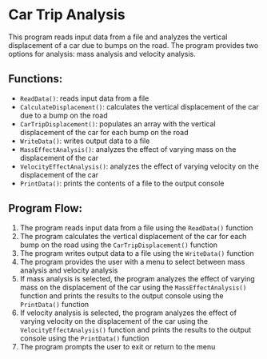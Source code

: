 

<h1>Car Trip Analysis</h1>
<p>This program reads input data from a file and analyzes the vertical displacement of a car due to bumps on the road. The program provides two options for analysis: mass analysis and velocity analysis. </p>

<h2>Functions:</h2>
<ul>
    <li><code>ReadData()</code>: reads input data from a file</li>
    <li><code>CalculateDisplacement()</code>: calculates the vertical displacement of the car due to a bump on the road</li>
    <li><code>CarTripDisplacement()</code>: populates an array with the vertical displacement of the car for each bump on the road</li>
    <li><code>WriteData()</code>: writes output data to a file</li>
    <li><code>MassEffectAnalysis()</code>: analyzes the effect of varying mass on the displacement of the car</li>
    <li><code>VelocityEffectAnalysis()</code>: analyzes the effect of varying velocity on the displacement of the car</li>
    <li><code>PrintData()</code>: prints the contents of a file to the output console</li>
</ul>

<h2>Program Flow:</h2>
<ol>
    <li>The program reads input data from a file using the <code>ReadData()</code> function</li>
    <li>The program calculates the vertical displacement of the car for each bump on the road using the <code>CarTripDisplacement()</code> function</li>
    <li>The program writes output data to a file using the <code>WriteData()</code> function</li>
    <li>The program provides the user with a menu to select between mass analysis and velocity analysis</li>
    <li>If mass analysis is selected, the program analyzes the effect of varying mass on the displacement of the car using the <code>MassEffectAnalysis()</code> function and prints the results to the output console using the <code>PrintData()</code> function</li>
    <li>If velocity analysis is selected, the program analyzes the effect of varying velocity on the displacement of the car using the <code>VelocityEffectAnalysis()</code> function and prints the results to the output console using the <code>PrintData()</code> function</li>
    <li>The program prompts the user to exit or return to the menu</li>
</ol>
